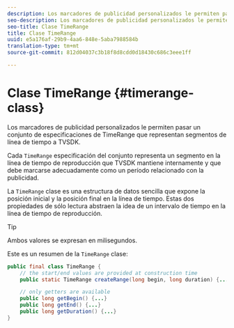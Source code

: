 ```yaml
---
description: Los marcadores de publicidad personalizados le permiten pasar un conjunto de especificaciones de TimeRange que representan segmentos de línea de tiempo a TVSDK.
seo-description: Los marcadores de publicidad personalizados le permiten pasar un conjunto de especificaciones de TimeRange que representan segmentos de línea de tiempo a TVSDK.
seo-title: Clase TimeRange
title: Clase TimeRange
uuid: e5a176af-29b9-4aa6-848e-5aba7988584b
translation-type: tm+mt
source-git-commit: 812d04037c3b18f8d8cdd0d18430c686c3eee1ff

---
```



# Clase TimeRange {#timerange-class}

Los marcadores de publicidad personalizados le permiten pasar un conjunto de especificaciones de TimeRange que representan segmentos de línea de tiempo a TVSDK.

<!--<a id="section_42EB6D62627A424ABA250E3246EFEFC3"></a>-->

Cada `TimeRange` especificación del conjunto representa un segmento en la línea de tiempo de reproducción que TVSDK mantiene internamente y que debe marcarse adecuadamente como un período relacionado con la publicidad.

La `TimeRange` clase es una estructura de datos sencilla que expone la posición inicial y la posición final en la línea de tiempo. Estas dos propiedades de sólo lectura abstraen la idea de un intervalo de tiempo en la línea de tiempo de reproducción.

>[!TIP]
>
>Ambos valores se expresan en milisegundos.

Este es un resumen de la `TimeRange` clase:

```java
public final class TimeRange {
    // the start/end values are provided at construction time
    public static TimeRange createRange(long begin, long duration) {...} 

    // only getters are available
    public long getBegin() {...} 
    public long getEnd() {...} 
    public long getDuration() {...}
}
```

